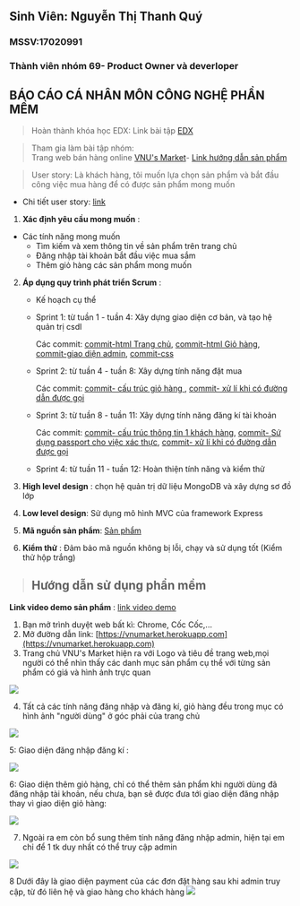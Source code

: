 ## Sinh Viên: Nguyễn Thị Thanh Quý
### MSSV:17020991

### Thành viên nhóm 69- Product Owner và deverloper

## BÁO CÁO CÁ NHÂN MÔN CÔNG NGHỆ PHẦN MỀM

> Hoàn thành khóa học EDX:
  Link bài tập [EDX](https://github.com/tranthiensonuet/INT2208-8-2019/blob/master/NguyenThiThanhQuy/SoftEng1x.jpg)

> Tham gia làm bài tập nhóm:  
  Trang web bán hàng online [VNU's Market](https://vnumarket.herokuapp.com)- [Link hướng dẫn sản phẩm](https://github.com/tranthiensonuet/INT2208-8-2019/tree/master/nhom-69)
  
  > User story: Là khách hàng, tôi muốn lựa chọn sản phẩm và bắt đầu công việc mua hàng để có được sản phẩm mong muốn 
  * Chi tiết user story: [link](https://github.com/truonganhhoang/INT2208-8-2019/issues/138)
  
  1. **Xác định yêu cầu mong muốn** :
  * Các tính năng mong muốn
    + Tìm kiếm và xem thông tin về sản phẩm trên trang chủ
    + Đăng nhập tài khoản bắt đầu việc mua sắm
    + Thêm giỏ hàng các sản phẩm mong muốn
    
  2. **Áp dụng quy trình phát triển Scrum** : 
     * Kế hoạch cụ thể
      + Sprint 1: từ tuần 1 - tuần 4: Xây dựng giao diện cơ bản, và tạo hệ quản trị csdl 
      
        Các commit:  [commit-html Trang chủ](https://github.com/tranthiensonuet/INT2208-8-2019/blob/master/nhom-69/UETMaket/views/Mainpage.hbs),
        [commit-html Giỏ hàng](https://github.com/tranthiensonuet/INT2208-8-2019/blob/master/nhom-69/UETMaket/views/cart.hbs), [commit-giao diện admin](https://github.com/tranthiensonuet/INT2208-8-2019/blob/master/nhom-69/UETMaket/views/admin.hbs), [commit-css](https://github.com/tranthiensonuet/INT2208-8-2019/blob/master/nhom-69/UETMaket/public/mainpage-css.css)
      + Sprint 2: từ tuần 4 - tuần 8: Xây dựng tính năng đặt mua
      
        Các commit: [commit- cấu trúc giỏ hàng ](https://github.com/tranthiensonuet/INT2208-8-2019/blob/master/nhom-69/UETMaket/models/cart.js), [commit- xử lí khi có đường dẫn được gọi](https://github.com/tranthiensonuet/INT2208-8-2019/blob/master/nhom-69/UETMaket/routes/router.js)
      + Sprint 3: từ tuần 8 - tuần 11: Xây dựng tính năng đăng kí tài khoản
      
        Các commit: [commit- cấu trúc thông tin 1 khách hàng](https://github.com/tranthiensonuet/INT2208-8-2019/blob/master/nhom-69/UETMaket/models/customer.js), [commit- Sứ dụng passport cho việc xác thực](https://github.com/tranthiensonuet/INT2208-8-2019/blob/master/nhom-69/UETMaket/config/passport.js), [commit- xử lí khi có đường dẫn được gọi](https://github.com/tranthiensonuet/INT2208-8-2019/blob/master/nhom-69/UETMaket/routes/router.js)
      + Sprint 4: từ tuần 11 - tuần 12: Hoàn thiện tính năng và kiểm thử
      
      
   3. **High level design** :  chọn hệ quản trị dữ liệu MongoDB và xây dựng sơ đồ lớp 
   4. **Low level design**:  Sử dụng mô hình MVC của framework Express
   5. **Mã nguồn sản phẩm**: [Sản phẩm](https://github.com/tranthiensonuet/INT2208-8-2019/tree/master/nhom-69/UETMaket)
   6. **Kiểm thử** : Đảm bảo mã nguồn không bị lỗi, chạy và sử dụng tốt (Kiểm thử hộp trắng)
   
   
  > ## Hướng dẫn sử dụng phẩn mềm
  **Link video demo sản phẩm** : [link video demo](https://www.youtube.com/watch?v=KaqgnzWfQTg)
  
  1. Bạn mở trình duyệt web bất kì: Chrome, Cốc Cốc,...
  2. Mở đường dẫn link: [https://vnumarket.herokuapp.com](https://vnumarket.herokuapp.com)
  3. Trang chủ VNU's Market hiện ra với Logo và tiêu đề trang web,mọi người có thể nhìn thấy các danh mục sản phẩm cụ thể với từng sản phẩm có giá và hình ảnh trực quan
  <img src="https://i.imgur.com/IlA8wYx.png">
  
  4. Tất cả các tính năng đăng nhập và đăng kí, giỏ hàng đều trong mục có hình ảnh "người dùng" ở góc phải của trang chủ
  <img src="https://i.imgur.com/2XugggP.png">
  
  5: Giao diện đăng nhập đăng kí :
  
  <img src="https://i.imgur.com/gofa67H.png">
  
  6: Giao diện thêm giỏ hàng, chỉ có thể thêm sản phẩm khi người dùng đã đăng nhập tài khoản, nếu chưa, bạn sẽ được đưa tới giao diện đăng nhập thay vì giao diện giỏ hàng:
  
  <img src="https://i.imgur.com/oOiQZZt.png">
  
  7. Ngoài ra em còn bổ sung thêm tính năng đăng nhập admin, hiện tại em chỉ để 1 tk duy nhất có thể truy cập admin 
  
 <img src="https://i.imgur.com/BtVnRAn.png">
 
 8 Dưới đây là giao diện payment của các đơn đặt hàng sau khi admin truy cập, từ đó liên hệ và giao hàng cho khách hàng
 <img src="https://i.imgur.com/8RuAGfs.png">
 

  
  
  
  
  
   
 
  


